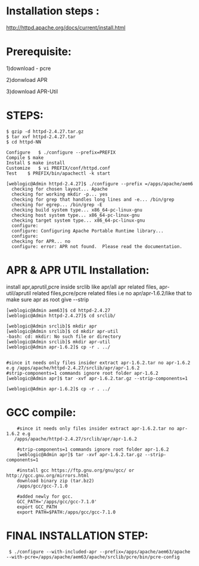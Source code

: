 Installation steps :
======================

http://httpd.apache.org/docs/current/install.html

Prerequisite:
=============

1)download - pcre

2)donwload APR

3)download APR-Util
  
STEPS:
======


    $ gzip -d httpd-2.4.27.tar.gz
    $ tar xvf httpd-2.4.27.tar
    $ cd httpd-NN

    Configure	$ ./configure --prefix=PREFIX
    Compile	$ make
    Install	$ make install
    Customize	$ vi PREFIX/conf/httpd.conf
    Test	$ PREFIX/bin/apachectl -k start

    [weblogic@Admin httpd-2.4.27]$ ./configure --prefix =/apps/apache/aem6
      checking for chosen layout... Apache
      checking for working mkdir -p... yes
      checking for grep that handles long lines and -e... /bin/grep
      checking for egrep... /bin/grep -E
      checking build system type... x86_64-pc-linux-gnu
      checking host system type... x86_64-pc-linux-gnu
      checking target system type... x86_64-pc-linux-gnu
      configure:
      configure: Configuring Apache Portable Runtime library...
      configure:
      checking for APR... no
      configure: error: APR not found.  Please read the documentation.      
      
      
APR & APR UTIL Installation:
============================
install apr,aprutil,pcre inside srclib like apr/all apr related files, apr-util/aprutil related files,pcre/pcre related files
i.e no apr/apr-1.6.2/like that to make sure apr as root give --strip


    [weblogic@Admin aem63]$ cd httpd-2.4.27
    [weblogic@Admin httpd-2.4.27]$ cd srclib/

    [weblogic@Admin srclib]$ mkdir apr
    [weblogic@Admin srclib]$ cd mkdir apr-util
    -bash: cd: mkdir: No such file or directory
    [weblogic@Admin srclib]$ mkdir apr-util
    [weblogic@Admin apr-1.6.2]$ cp -r . ../


    #since it needs only files insider extract apr-1.6.2.tar no apr-1.6.2
    e.g /apps/apache/httpd-2.4.27/srclib/apr/apr-1.6.2
    #strip-components=1 commands ignore root folder apr-1.6.2
    [weblogic@Admin apr]$ tar -xvf apr-1.6.2.tar.gz --strip-components=1  

    [weblogic@Admin apr-1.6.2]$ cp -r . ../

  GCC compile:
  ============

        #since it needs only files insider extract apr-1.6.2.tar no apr-1.6.2 e.g
       /apps/apache/httpd-2.4.27/srclib/apr/apr-1.6.2

        #strip-components=1 commands ignore root folder apr-1.6.2
        [weblogic@Admin apr]$ tar -xvf apr-1.6.2.tar.gz --strip-components=1  

        #install gcc https://ftp.gnu.org/gnu/gcc/ or http://gcc.gnu.org/mirrors.html 
        download binary zip (tar.bz2)
        /apps/gcc/gcc-7.1.0

        #added newly for gcc.
        GCC_PATH='/apps/gcc/gcc-7.1.0'
        export GCC_PATH
        export PATH=$PATH:/apps/gcc/gcc-7.1.0


FINAL INSTALLATION STEP:
=======================
  
     $ ./configure --with-included-apr --prefix=/apps/apache/aem63/apache --with-pcre=/apps/apache/aem63/apache/srclib/pcre/bin/pcre-config



